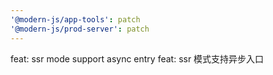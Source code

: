 ```yaml
---
'@modern-js/app-tools': patch
'@modern-js/prod-server': patch
---
```


feat: ssr mode support async entry
feat: ssr 模式支持异步入口
